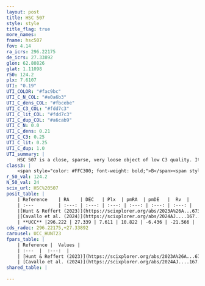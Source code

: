 ```yaml
---
layout: post
title: HSC 507
style: style
title_flag: true
more_names: 
fname: hsc507
fov: 4.14
ra_icrs: 296.22175
de_icrs: 27.33892
glon: 62.80826
glat: 1.11098
r50: 124.2
plx: 7.6107
UTI: "0.19"
UTI_COLOR: "#fac9bc"
UTI_C_N_COL: "#e0a6b3"
UTI_C_dens_COL: "#fbcebe"
UTI_C_C3_COL: "#fdd7c3"
UTI_C_lit_COL: "#fdd7c3"
UTI_C_dup_COL: "#a6cab9"
UTI_C_N: 0.0
UTI_C_dens: 0.21
UTI_C_C3: 0.25
UTI_C_lit: 0.25
UTI_C_dup: 1.0
UTI_summary: |
    HSC 507 is a close, sparse, very loose object of low C3 quality. It was recently reported in the literature.<br><br><span style="color: #99180f; font-weight: bold;">Warning: </span>contains less than 25 stars with <i>P>0.5</i> estimated.
class3: |
    <span style="color: #FFC300; font-weight: bold;">B</span><span style="color: purple; font-weight: bold;">D</span>
r_50_val: 124.2
N_50_val: 24
scix_url: HSC%20507
posit_table: |
    | Reference    | RA    | DEC   | Plx  | pmRA  | pmDE   |  Rv  |
    | :---         | :---: | :---: | :---: | :---: | :---: | :---: |
    |[Hunt & Reffert (2023)](https://scixplorer.org/abs/2023A%26A...673A.114H) | 297.452 | 26.201 | 7.761 | 11.274 | -6.381 | -16.031 |
    |[Cavallo et al. (2024)](https://scixplorer.org/abs/2024AJ....167...12C) | 296.938 | 26.424 | 7.752 | -- | -- | -- |
    | **UCC** |296.222 | 27.339 | 7.611 | 10.822 | -6.436 | -21.566 | 
cds_radec: 296.22175,+27.33892
carousel: UCC_HUNT23
fpars_table: |
    | Reference |  Values |
    | :---  |  :---:  |
    | [Hunt & Reffert (2023)](https://scixplorer.org/abs/2023A%26A...673A.114H) | `AV50=0.132, diffAV50=0.435, MOD50=5.524, logAge50=8.724` |
    | [Cavallo et al. (2024)](https://scixplorer.org/abs/2024AJ....167...12C) | `AV50=0.49, dMod50=5.59, logAge50=7.92, [Fe/H]50=0.36` |
shared_table: |
    
---
```

